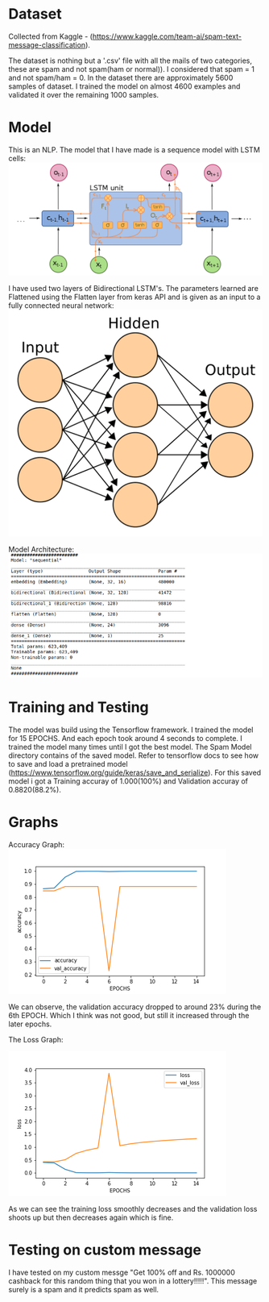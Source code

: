 # Dataset 
Collected from Kaggle - (https://www.kaggle.com/team-ai/spam-text-message-classification).

The dataset is nothing but a '.csv' file with all the mails of two categories, these are spam and not spam(ham or normal)).
I considered that spam = 1 and not spam/ham = 0.
In the dataset there are approximately 5600 samples of dataset.
I trained the model on almost 4600 examples and validated it over the remaining 1000 samples.

# Model
This is an NLP.
The model that I have made is a sequence model with LSTM cells:
![](Images/LSTM.png)

I have used two layers of Bidirectional LSTM's.
The parameters learned are Flattened using the Flatten layer from keras API and is given as an input to a fully connected neural network:
![](Images/Neural%20Network.png)

Model Architecture:
![](Images/Model.png)

# Training and Testing 
The model was build using the Tensorflow framework. 
I trained the model for 15 EPOCHS. 
And each epoch took around 4 seconds to complete.
I trained the model many times until I got the best model.
The Spam Model directory contains of the saved model.
Refer to tensorflow docs to see how to save and load a pretrained model (https://www.tensorflow.org/guide/keras/save_and_serialize). For this saved model i got a Training accuray of 1.000(100%) and Validation accuray of 0.8820(88.2%). 

# Graphs
Accuracy Graph:
![](Images/accuracy.png) 

We can observe, the validation accuracy dropped to around 23% during the 6th EPOCH. Which I think was not good, but still it increased through the later epochs.

The Loss Graph:

![](Images/loss.png)

As we can see the training loss smoothly decreases and the validation loss shoots up but then decreases again which is fine.

# Testing on custom message 
I have tested on my custom messge "Get 100% off and Rs. 1000000 cashback for this random thing that you won in a lottery!!!!!".
This message surely is a spam and it predicts spam as well.